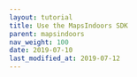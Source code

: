 ```yaml
---
layout: tutorial
title: Use the MapsIndoors SDK
parent: mapsindoors
nav_weight: 100
date: 2019-07-10
last_modified_at: 2019-07-12
---
```

